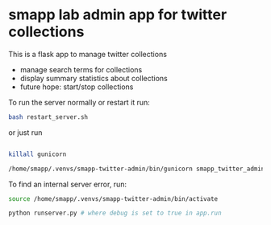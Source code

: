 # smapp lab admin app for twitter collections

This is a flask app to manage twitter collections

* manage search terms for collections
* display summary statistics about collections
* future hope: start/stop collections

To run the server normally or restart it run:

```sh
bash restart_server.sh
```

or just run
```sh

killall gunicorn

/home/smapp/.venvs/smapp-twitter-admin/bin/gunicorn smapp_twitter_admin:app -b unix:/tmp/gunicorn_flask.sock -w 4 -t 120 -D --access-logfile gunicorn_access_log.log --error-logfile gunicorn_error_log.log

``` 

To find an internal server error, run:
```sh
source /home/smapp/.venvs/smapp-twitter-admin/bin/activate

python runserver.py # where debug is set to true in app.run
```
